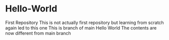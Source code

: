 # Hello-World
First Repository
This is not actually first repository but learning from scratch again led to this one
This is branch of main Hello World
The contents are now different from main branch
